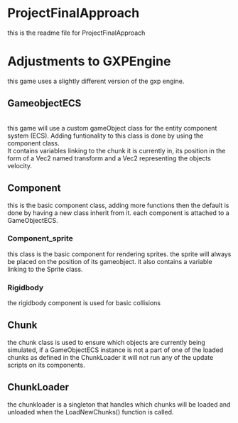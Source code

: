 # ProjectFinalApproach
<p>this is the readme file for ProjectFinalApproach</p>
<h1>Adjustments to GXPEngine</h1>
this game uses a slightly different version of the gxp engine.
<h2>GameobjectECS</h2> <br>
this game will use a custom gameObject class for the entity component system (ECS). Adding funtionality to this class is done by using the component class.<br>
It contains variables linking to the chunk it is currently in, its position in the form of a Vec2 named transform and a Vec2 representing the objects velocity.

<h2>Component</h2>
this is the basic component class, adding more functions then the default is done by having a new class inherit from it. each component is attached to a GameObjectECS.

<h3>Component_sprite</h3>
this class is the basic component for rendering sprites. the sprite will always be placed on the position of its gameobject. it also contains a variable linking to the Sprite class.
<h3>Rigidbody</h3>
the rigidbody component is used for basic collisions

<h2>Chunk</h2>
the chunk class is used to ensure which objects are currently being simulated, if a GameObjectECS instance is not a part of one of the loaded chunks as defined in the ChunkLoader it will not run any of the update scripts on its components.

<h2>ChunkLoader</h2>
the chunkloader is a singleton that handles which chunks will be loaded and unloaded when the LoadNewChunks() function is called.
